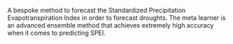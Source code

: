 A bespoke method to forecast the Standardized Precipitation Evapotranspiration Index in order to forecast droughts. The meta learner is an advanced ensemble method that achieves extremely high accuracy when it comes to predicting SPEI.
